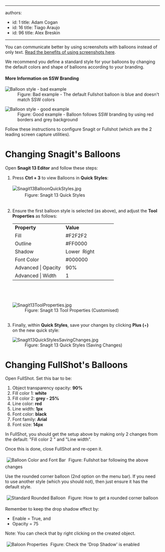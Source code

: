 

---
authors:
  - id: 1
    title: Adam Cogan
  - id: 16
    title: Tiago Araujo
  - id: 96
    title: Alex Breskin
---




<span class='intro'> <p>You can communicate better by using screenshots with balloons instead of only text. <a href="/Pages/HowToUseBalloons.aspx">Read the benefits of using screenshots here</a>.</p><p>We recommend you define a standard style for your balloons by changing the default colors and shape of balloons according to your branding.</p><h4>More Information on SSW Branding</h4><dl class="badImage"><dt> <img alt="Balloon style - bad example" src="/PublishingImages/balloons-style-bad-example.jpg" /> </dt><dd>Figure&#58; Bad example - The default Fullshot balloon is blue and doesn't match SSW colors</dd></dl> <dl class="goodImage"> <dt> <img alt="Balloon style - good example" src="/PublishingImages/balloons-style-good-example.jpg" /> </dt><dd>Figure&#58; Good example - Balloon follows SSW branding by using red borders and grey background</dd></dl> </span>

<p>Follow these instructions to configure Snagit or Fullshot (which are the 2 leading screen capture utilities). <br></p><h1>Changing Snagit's&#160;Balloons</h1><p>Open <strong>Snagit 13 Editor</strong> and&#160;follow these steps&#58;<br></p><ol><li> 
      <span style="line-height&#58;20.8px;">Press&#160;<strong>Ctrl + 3</strong> to view&#160;<strong></strong>Balloons in <strong>Quick Styles</strong>&#58;<br> 
         <dl class="image"><dt> <img src="/PublishingImages/Snagit13BalloonQuickStyles.jpg" alt="Snagit13BalloonQuickStyles.jpg" /> </dt><dd>Figure&#58; Snagit 13 Quick Styles</dd></dl> <br></span></li><li>Ensure the&#160;first balloon&#160;style is&#160;selected (as above), and&#160;adjust the <strong>Tool Properties</strong> as follows&#58;<br> 
      <table cellspacing="0" width="100%" class="ssw15-rteTable-default" style="height&#58;240px;"><tbody><tr class="ssw15-rteTableEvenRow-default"><td class="ssw15-rteTableEvenCol-default" style="width&#58;50%;"> 
                  <strong> Property</strong><br></td><td class="ssw15-rteTableOddCol-default" style="width&#58;50%;"> 
                  <strong>Value</strong>​</td></tr><tr class="ssw15-rteTableOddRow-default"><td class="ssw15-rteTableEvenCol-default">Fill <br></td><td class="ssw15-rteTableOddCol-default">#F2F2F2<br></td></tr><tr class="ssw15-rteTableEvenRow-default"><td class="ssw15-rteTableEvenCol-default">Outline<br></td><td class="ssw15-rteTableOddCol-default">#FF0000<br></td></tr><tr class="ssw15-rteTableOddRow-default"><td class="ssw15-rteTableEvenCol-default">Shadow<br></td><td class="ssw15-rteTableOddCol-default">Lower&#160; Right<br></td></tr><tr class="ssw15-rteTableEvenRow-default"><td class="ssw15-rteTableEvenCol-default" rowspan="1">Font Color<br></td><td class="ssw15-rteTableOddCol-default" rowspan="1">#000000<br></td></tr><tr class="ssw15-rteTableOddRow-default"><td class="ssw15-rteTableEvenCol-default">Advanced | Opacity<br></td><td class="ssw15-rteTableOddCol-default">90%<br></td></tr><tr class="ssw15-rteTableEvenRow-default"><td class="ssw15-rteTableEvenCol-default" rowspan="1">Advanced | Width<br></td><td class="ssw15-rteTableOddCol-default" rowspan="1">1<br></td></tr></tbody></table><dl class="image"><dt><img src="/PublishingImages/Snagit13ToolProperties.jpg" alt="Snagit13ToolProperties.jpg" /> </dt><dd>Figure&#58; Snagit 13 Tool Properties (Customised)</dd> <br></dl></li><li>Finally, within <strong>Quick Styles</strong>, save your&#160;changes by clicking <strong>Plus (</strong>+<strong>) </strong>on&#160;the&#160;new quick&#160;style&#58;<br>
      <dl class="image"><dt><img src="/PublishingImages/SnagIt13QuickStylesSavingChanges.jpg" alt="SnagIt13QuickStylesSavingChanges.jpg" /> </dt><dd>Figure&#58; Snagit 13 Quick Styles (Saving Changes)</dd></dl></li></ol><div><h1>Changing FullShot's Balloons<br></h1><p>Open FullShot. Set this bar to be&#58;</p><ol><li>Object transparency opacity&#58;&#160;<strong>90%</strong></li><li>Fill color 1&#58;&#160;<strong>white</strong></li><li>Fill color 2&#58;&#160;<strong>grey&#160;- 25%</strong></li><li>Line color&#58;&#160;<strong>red</strong></li><li>Line width&#58;&#160;<strong>1px</strong></li><li>Font color&#58;&#160;<strong>black</strong></li><li>Font family&#58;&#160;<strong>Arial</strong></li><li>Font size&#58;&#160;<strong>14px</strong></li></ol><p>In&#160;FullShot, you should get the setup above by&#160;making only 2 changes from the default&#58;&#160;&quot;Fill color 2 &quot; and &quot;Line width&quot;.</p><p>Once this is done, close FullShot and re-open it.&#160;</p> 
   <img class="ms-rteCustom-ImageArea" alt="Balloon Color and Font Bar" src="/PublishingImages/BalloonColorFontBar.jpg" style="margin&#58;5px;" /> <span class="ms-rteCustom-FigureNormal">Figure&#58; Fullshot bar following the above changes</span> 
   <p>Use the rounded corner balloon (2nd option on the menu bar). If you need to use another style (which you should not), then just ensure it has the default style.</p> 
   <img class="ms-rteCustom-ImageArea" alt="Standard Rounded Balloon" src="/PublishingImages/standardRoundedBalloon.jpg" style="margin&#58;5px;" /> <span class="ms-rteCustom-FigureNormal">Figure&#58; How to get a rounded corner balloon</span> 
   <p>Remember to keep the drop shadow effect by&#58;&#160;</p><ul><li>Enable&#160;= True, and</li><li>Opacity = 75</li></ul><p>Note&#58; You can check that by right clicking on the created object.</p> 
   <img class="ms-rteCustom-ImageArea" alt="Baloon Properties" src="/PublishingImages/BalloonProperties.jpg" style="margin&#58;5px;" /> <span class="ms-rteCustom-FigureNormal">Figure&#58; Check the 'Drop Shadow' is enabled&#160;<br></span><b> <br></b></div><div></div>


